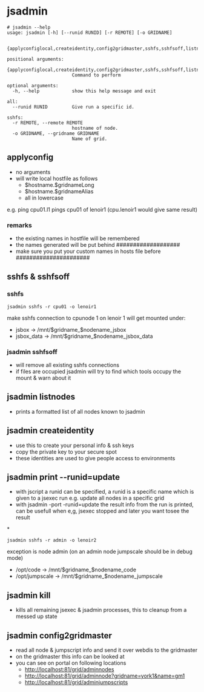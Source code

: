 jsadmin
=======

~~~~ {.sourceCode .python}
# jsadmin --help
usage: jsadmin [-h] [--runid RUNID] [-r REMOTE] [-o GRIDNAME]

               {applyconfiglocal,createidentity,config2gridmaster,sshfs,sshfsoff,listnodes,kill,print}

positional arguments:
  {applyconfiglocal,createidentity,config2gridmaster,sshfs,sshfsoff,listnodes,kill,print}
                        Command to perform

optional arguments:
  -h, --help            show this help message and exit

all:
  --runid RUNID         Give run a specific id.

sshfs:
  -r REMOTE, --remote REMOTE
                        hostname of node.
  -o GRIDNAME, --gridname GRIDNAME
                        Name of grid.
~~~~

applyconfig
-----------

-   no arguments
-   will write local hostfile as follows
    -   \$hostname.\$gridnameLong
    -   \$hostname.\$gridnameAlias
    -   all in lowercase

e.g. ping cpu01.l1 pings cpu01 of lenoir1 (cpu.lenoir1 would give same
result)

### remarks

-   the existing names in hostfile will be remembered
-   the names generated will be put behind
    \#\#\#\#\#\#\#\#\#\#\#\#\#\#\#\#\#\#\#
-   make sure you put your custom names in hosts file before
    \#\#\#\#\#\#\#\#\#\#\#\#\#\#\#\#\#\#\#\#\#\#

sshfs & sshfsoff
----------------

### sshfs

~~~~ {.sourceCode .python}
jsadmin sshfs -r cpu01 -o lenoir1
~~~~

make sshfs connection to cpunode 1 on lenoir 1 will get mounted under:

-   jsbox -\> /mnt/\$gridname\_\$nodename\_jsbox
-   jsbox\_data -\> /mnt/\$gridname\_\$nodename\_jsbox\_data

### jsadmin sshfsoff

-   will remove all existing sshfs connections
-   if files are occupied jsadmin will try to find which tools occupy
    the mount & warn about it

jsadmin listnodes
-----------------

-   prints a formatted list of all nodes known to jsadmin

jsadmin createidentity
----------------------

-   use this to create your personal info & ssh keys
-   copy the private key to your secure spot
-   these identities are used to give people access to environments

jsadmin print --runid=update
----------------------------

-   with jscript a runid can be specified, a runid is a specific name
    which is given to a jsexec run e.g. update all nodes in a specific
    grid
-   with jsadmin -port -runid=update the result info from the run is
    printed, can be usefull when e,g, jsexec stopped and later you want
    tosee the result

\*

~~~~ {.sourceCode .python}
jsadmin sshfs -r admin -o lenoir2
~~~~

exception is node admin (on an admin node jumpscale should be in debug
mode)

-   /opt/code -\> /mnt/\$gridname\_\$nodename\_code
-   /opt/jumpscale -\> /mnt/\$gridname\_\$nodename\_jumpscale

jsadmin kill
------------

-   kills all remaining jsexec & jsadmin processes, this to cleanup from
    a messed up state

jsadmin config2gridmaster
-------------------------

-   read all node & jumpscript info and send it over webdis to the
    gridmaster
-   on the gridmaster this info can be looked at
-   you can see on portal on following locations
    -   [<http://localhost:81/grid/adminnodes>](http://localhost:81/grid/adminnodes)
    -   [<http://localhost:81/grid/adminnode?gridname=york1&name=gm1>](http://localhost:81/grid/adminnode?gridname=york1&name=gm1)
    -   [<http://localhost:81/grid/adminjumpscripts>](http://localhost:81/grid/adminjumpscripts)

